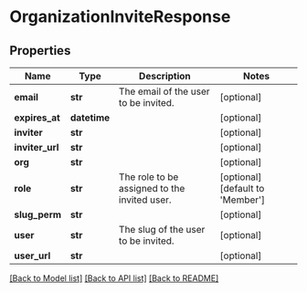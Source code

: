 # OrganizationInviteResponse

## Properties
Name | Type | Description | Notes
------------ | ------------- | ------------- | -------------
**email** | **str** | The email of the user to be invited. | [optional] 
**expires_at** | **datetime** |  | [optional] 
**inviter** | **str** |  | [optional] 
**inviter_url** | **str** |  | [optional] 
**org** | **str** |  | [optional] 
**role** | **str** | The role to be assigned to the invited user. | [optional] [default to 'Member']
**slug_perm** | **str** |  | [optional] 
**user** | **str** | The slug of the user to be invited. | [optional] 
**user_url** | **str** |  | [optional] 

[[Back to Model list]](../README.md#documentation-for-models) [[Back to API list]](../README.md#documentation-for-api-endpoints) [[Back to README]](../README.md)



